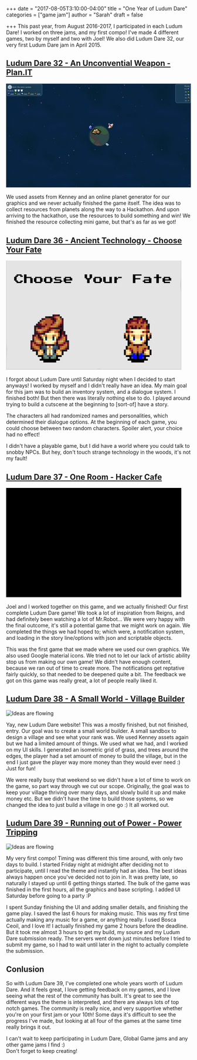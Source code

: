 +++
date = "2017-08-05T3:10:00-04:00"
title = "One Year of Ludum Dare"
categories = ["game jam"]
author = "Sarah"
draft = false

+++
This past year, from August 2016-2017, I participated in each Ludum Dare! I worked on three jams, and my first compo! I've made 4 different games, two by myself and two with Joel! We also did Ludum Dare 32, our very first Ludum Dare jam in April 2015. 

<!--more-->

## [Ludum Dare 32 - An Unconvential Weapon - Plan.IT](http://ludumdare.com/compo/ludum-dare-32/?action=preview&uid=51130)

<img alt="Ideas are flowing" src="/images/blog/one-year-of-ludum-dare/LD32.jpg"> 

We used assets from Kenney and an online planet generator for our graphics and we never actually finished the game itself. The idea was to collect resources from planets along the way to a Hackathon. And upon arriving to the hackathon, use the resources to build something and win! We finished the resource collecting mini game, but that's as far as we got!

## [Ludum Dare 36 - Ancient Technology - Choose Your Fate](http://ludumdare.com/compo/ludum-dare-36/?action=preview&uid=113517)

<img alt="Ideas are flowing" src="/images/blog/one-year-of-ludum-dare/LD36.gif"> 

I forgot about Ludum Dare until Saturday night when I decided to start anyways! I worked by myself and I didn't really have an idea. My main goal for this jam was to build an inventory system, and a dialogue system. I finished both! But then there was literally nothing else to do. I played around trying to build a cutscene at the beginning to [sort-of] have a story. 

The characters all had randomized names and personalities, which determined their dialogue options. At the beginning of each game, you could choose between two random characters. Spoiler alert, your choice had no effect! 

I didn't have a playable game, but I did have a world where you could talk to snobby NPCs. But hey, don't touch strange technology in the woods, it's not my fault!

## [Ludum Dare 37 - One Room - Hacker Cafe](http://ludumdare.com/compo/ludum-dare-37/?action=preview&uid=113517)

<img alt="Ideas are flowing" src="/images/blog/one-year-of-ludum-dare/LD37.gif"> 

Joel and I worked together on this game, and we actually finished! Our first complete Ludum Dare game! We took a lot of inspiration from Reigns, and had definitely been watching a lot of Mr.Robot... We were very happy with the final outcome, it's still a potential game that we might work on again. We completed the things we had hoped to; which were, a notification system, and loading in the story line/options with json and scriptable objects.

This was the first game that we made where we used our own graphics. We also used Google material icons. We tried not to let our lack of artistic ability stop us from making our own game! We didn't have enough content, because we ran out of time to create more. The notifications get reptative fairly quickly, so that needed to be deepened quite a bit. The feedback we got on this game was really great, a lot of people really liked it. 

## [Ludum Dare 38 - A Small World - Village Builder](https://ldjam.com/events/ludum-dare/38/the-tiny-village)

<img alt="Ideas are flowing" src="/images/blog/one-year-of-ludum-dare/LD38.gif"> 

Yay, new Ludum Dare website! This was a mostly finished, but not finished, entry. Our goal was to create a small world builder. A small sandbox to design a village and see what your rank was. We used Kenney assets again but we had a limited amount of things. We used what we had, and I worked on my UI skills. I generated an isometric grid of grass, and trees around the edges, the player had a set amount of money to build the village, but in the end I just gave the player way more money than they would ever need :) Just for fun!

We were really busy that weekend so we didn't have a lot of time to work on the game, so part way through we cut our scope. Originally, the goal was to keep your village thriving over many days, and slowly build it up and make money etc. But we didn't have the time to build those systems, so we changed the idea to just build a village in one go :) It all worked out.

## [Ludum Dare 39 - Running out of Power - Power Tripping](https://ldjam.com/events/ludum-dare/39/power-tripping-keeping-it-cool)

<img alt="Ideas are flowing" src="/images/blog/one-year-of-ludum-dare/LD39.gif"> 

My very first compo! Timing was different this time around, with only two days to build. I started Friday night at midnight after deciding not to participate, until I read the theme and instantly had an idea. The best ideas always happen once you've decided not to join in. It was pretty late, so naturally I stayed up until 6 getting things started. The bulk of the game was finished in the first hours, all the graphics and base scripting. I added UI Saturday before going to a party :P 

I spent Sunday finishing the UI and adding smaller details, and finishing the game play. I saved the last 6 hours for making music. This was my first time actually making any music for a game, or anything really. I used Bosca Ceoil, and I love it! I actually finished my game 2 hours before the deadline. But it took me almost 3 hours to get my build, my source and my Ludum Dare submission ready. The servers went down just minutes before I tried to submit my game, so I had to wait until later in the night to actually complete the submission.

## Conlusion
So with Ludum Dare 39, I've completed one whole years worth of Ludum Dare. And it feels great, I love getting feedback on my games, and I love seeing what the rest of the community has built. It's great to see the different ways the theme is interpreted, and there are always lots of top notch games. The community is really nice, and very supportive whether you're on your first jam or your 10th! Some days it's difficult to see the progress I've made, but looking at all four of the games at the same time really brings it out.

I can't wait to keep participating in Ludum Dare, Global Game jams and any other game jams I find :)  
Don't forget to keep creating!